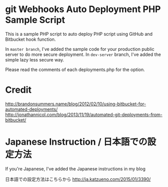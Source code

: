 git Webhooks Auto Deployment PHP Sample Script
===================================

This is a sample PHP script to auto deploy PHP script using GitHub and Bitbucket hook function.

In `master branch`, I've added the sample code for your production public server to do more secure deployment.
In `dev-server` branch, I've added the simple lazy less secure way.

Please read the comments of each deployments.php for the option.

Credit
=====

http://brandonsummers.name/blog/2012/02/10/using-bitbucket-for-automated-deployments/
http://jonathannicol.com/blog/2013/11/19/automated-git-deployments-from-bitbucket/


Japanese Instruction / 日本語での設定方法
=====
If you're Japanese, I've added the Japanese instructions in my blog

日本語での設定方法はこちらから
http://ja.katzueno.com/2015/01/3390/
